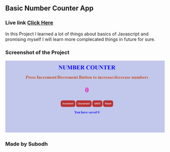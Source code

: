 ## Basic Number Counter App

### Live link [Click Here](https://numcounterr.netlify.app/)

In this Project I learned a lot of things about basics of Javascript and promising myself I will learn more complecated things in future for sure.


### Screenshot of the Project

![Project](./Image/Screenshot%20(32).png)

### Made by Subodh
